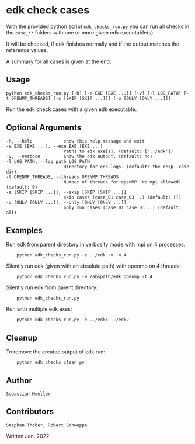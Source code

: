 # edk check cases

With the provided python script `edk_checks_run.py` you can run all checks in the `case_**` folders with one or more given edk executable(s).

It will be checked, if edk finishes normally and if the output matches the reference values.

A summary for all cases is given at the end.

## Usage

    python edk_checks_run.py [-h] [-e EXE [EXE ...]] [-v] [-l LOG_PATH] [-t OPENMP_THREADS] [-s [SKIP [SKIP ...]]] [-o [ONLY [ONLY ...]]]

Run the edk check cases with a given edk executable.

## Optional Arguments

    -h, --help            show this help message and exit
    -e EXE [EXE ...], --exe EXE [EXE ...]
                          Paths to edk exe[s]. (default: ['../edk'])
    -v, --verbose         Show the edk output. (default: no)
    -l LOG_PATH, --log_path LOG_PATH
                          Directory for edk-logs. (default: the resp. case dir)
    -t OPENMP_THREADS, --threads OPENMP_THREADS
                          Number of threads for openMP. No mpi allowed! (default: 0)
    -s [SKIP [SKIP ...]], --skip [SKIP [SKIP ...]]
                          skip cases (case_01 case_03 ..) (default: [])
    -o [ONLY [ONLY ...]], --only [ONLY [ONLY ...]]
                          only run cases (case_01 case_03 ..) (default: all)

## Examples

Run edk from parent directory in verbosity mode with mpi on 4 processes:

        python edk_checks_run.py -e ../edk -v -m 4

Silently run edk (given with an absolute path) with openmp on 4 threads:

        python edk_checks_run.py -e /abspath/edk_openmp -t 4

Silently run edk from parent directory:

        python edk_checks_run.py

Run with multiple edk exes:

        python edk_checks_run.py -e ../edk1 ../edk2

## Cleanup

To remove the created output of edk run:

        python edk_checks_clean.py

## Author

    Sebastian Mueller

## Contributors

    Stephan Thober, Robert Schweppe

Written Jan. 2022.
